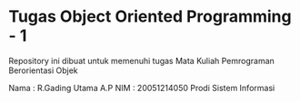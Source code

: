 # Tugas Object Oriented Programming - 1
Repository ini dibuat untuk memenuhi tugas Mata Kuliah Pemrograman Berorientasi Objek

Nama : R.Gading Utama A.P
NIM : 20051214050
Prodi Sistem Informasi
